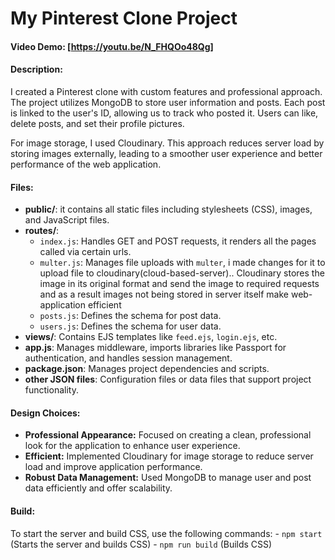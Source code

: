 # My Pinterest Clone Project

#### Video Demo: [https://youtu.be/N_FHQOo48Qg]

#### Description:

I created a Pinterest clone with custom features and professional approach. The project utilizes MongoDB to store user information and posts. Each post is linked to the user's ID, allowing us to track who posted it. Users can like, delete posts, and set their profile pictures.

For image storage, I used Cloudinary. This approach reduces server load by storing images externally, leading to a smoother user experience and better performance of the web application.

#### Files:

- **public/**: it contains all static files including stylesheets (CSS), images, and JavaScript files.
- **routes/**:
  - `index.js`: Handles GET and POST requests, it renders all the pages called via certain urls.
  - `multer.js`: Manages file uploads with `multer`, i made changes for it to upload file to cloudinary(cloud-based-server)..
  Cloudinary stores the image in its original format and send the image to required requests and as a result images not being stored in server itself make web-application efficient
  - `posts.js`: Defines the schema for post data.
  - `users.js`: Defines the schema for user data.
- **views/**: Contains EJS templates like `feed.ejs`, `login.ejs`, etc.
- **app.js**: Manages middleware, imports libraries like Passport for authentication, and handles session management.
- **package.json**: Manages project dependencies and scripts.
- **other JSON files**: Configuration files or data files that support project functionality.

#### Design Choices:

- **Professional Appearance:** Focused on creating a clean, professional look for the application to enhance user experience.
- **Efficient:** Implemented Cloudinary for image storage to reduce server load and improve application performance.
- **Robust Data Management:** Used MongoDB to manage user and post data efficiently and offer scalability.

#### Build:

 To start the server and build CSS, use the following commands:
    - `npm start` (Starts the server and builds CSS)
    - `npm run build` (Builds CSS)                                                        

